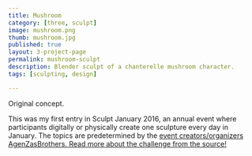 ```yaml
---
title: Mushroom
category: [three, sculpt]
image: mushroom.png
thumb: mushroom.jpg
published: true
layout: 3-project-page
permalink: mushroom-sculpt
description: Blender sculpt of a chanterelle mushroom character.
tags: [sculpting, design]

---
```

Original concept.

This was my first entry in Sculpt January 2016, an annual event where participants digitally or physically create one sculpture every day in January. The topics are predetermined by the [event creators/organizers AgenZasBrothers. Read more about the challenge from the source!](https://agenzasbrothers.com/en/sculptjanuary-2016/) 
